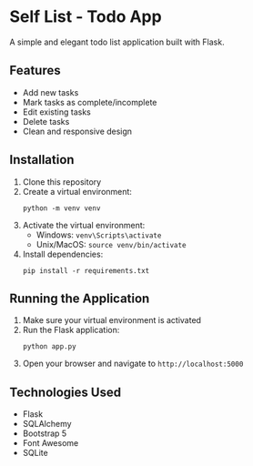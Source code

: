 # Self List - Todo App

A simple and elegant todo list application built with Flask.

## Features

- Add new tasks
- Mark tasks as complete/incomplete
- Edit existing tasks
- Delete tasks
- Clean and responsive design

## Installation

1. Clone this repository
2. Create a virtual environment:
   ```
   python -m venv venv
   ```
3. Activate the virtual environment:
   - Windows: `venv\Scripts\activate`
   - Unix/MacOS: `source venv/bin/activate`
4. Install dependencies:
   ```
   pip install -r requirements.txt
   ```

## Running the Application

1. Make sure your virtual environment is activated
2. Run the Flask application:
   ```
   python app.py
   ```
3. Open your browser and navigate to `http://localhost:5000`

## Technologies Used

- Flask
- SQLAlchemy
- Bootstrap 5
- Font Awesome
- SQLite
